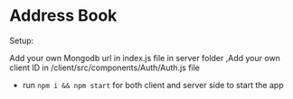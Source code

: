 # Address Book
Setup:

Add your own Mongodb url in index.js file in server folder
,Add your own client ID in /client/src/components/Auth/Auth.js file

- run ```npm i && npm start``` for both client and server side to start the app

